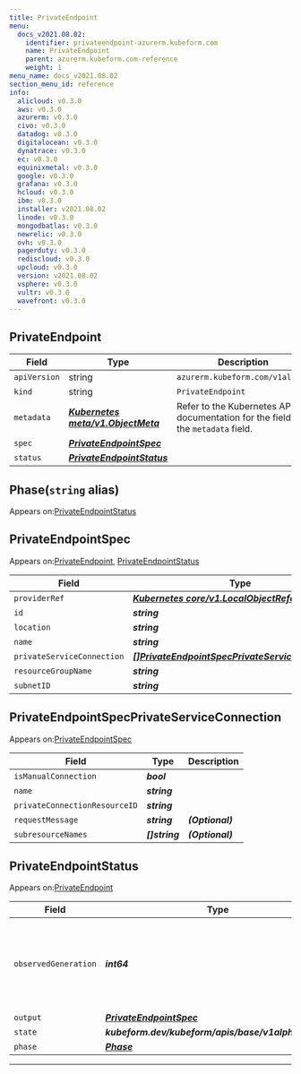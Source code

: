 ```yaml
---
title: PrivateEndpoint
menu:
  docs_v2021.08.02:
    identifier: privateendpoint-azurerm.kubeform.com
    name: PrivateEndpoint
    parent: azurerm.kubeform.com-reference
    weight: 1
menu_name: docs_v2021.08.02
section_menu_id: reference
info:
  alicloud: v0.3.0
  aws: v0.3.0
  azurerm: v0.3.0
  civo: v0.3.0
  datadog: v0.3.0
  digitalocean: v0.3.0
  dynatrace: v0.3.0
  ec: v0.3.0
  equinixmetal: v0.3.0
  google: v0.3.0
  grafana: v0.3.0
  hcloud: v0.3.0
  ibm: v0.3.0
  installer: v2021.08.02
  linode: v0.3.0
  mongodbatlas: v0.3.0
  newrelic: v0.3.0
  ovh: v0.3.0
  pagerduty: v0.3.0
  rediscloud: v0.3.0
  upcloud: v0.3.0
  version: v2021.08.02
  vsphere: v0.3.0
  vultr: v0.3.0
  wavefront: v0.3.0
---
```


## PrivateEndpoint
| Field | Type | Description |
| ------ | ----- | ----------- |
| `apiVersion` | string | `azurerm.kubeform.com/v1alpha1` |
|    `kind` | string | `PrivateEndpoint` |
| `metadata` | ***[Kubernetes meta/v1.ObjectMeta](https://v1-18.docs.kubernetes.io/docs/reference/generated/kubernetes-api/v1.18/#objectmeta-v1-meta)***|Refer to the Kubernetes API documentation for the fields of the `metadata` field.|
| `spec` | ***[PrivateEndpointSpec](#privateendpointspec)***||
| `status` | ***[PrivateEndpointStatus](#privateendpointstatus)***||
## Phase(`string` alias)

Appears on:[PrivateEndpointStatus](#privateendpointstatus)

## PrivateEndpointSpec

Appears on:[PrivateEndpoint](#privateendpoint), [PrivateEndpointStatus](#privateendpointstatus)

| Field | Type | Description |
| ------ | ----- | ----------- |
| `providerRef` | ***[Kubernetes core/v1.LocalObjectReference](https://v1-18.docs.kubernetes.io/docs/reference/generated/kubernetes-api/v1.18/#localobjectreference-v1-core)***||
| `id` | ***string***||
| `location` | ***string***||
| `name` | ***string***||
| `privateServiceConnection` | ***[[]PrivateEndpointSpecPrivateServiceConnection](#privateendpointspecprivateserviceconnection)***||
| `resourceGroupName` | ***string***||
| `subnetID` | ***string***||
## PrivateEndpointSpecPrivateServiceConnection

Appears on:[PrivateEndpointSpec](#privateendpointspec)

| Field | Type | Description |
| ------ | ----- | ----------- |
| `isManualConnection` | ***bool***||
| `name` | ***string***||
| `privateConnectionResourceID` | ***string***||
| `requestMessage` | ***string***| ***(Optional)*** |
| `subresourceNames` | ***[]string***| ***(Optional)*** |
## PrivateEndpointStatus

Appears on:[PrivateEndpoint](#privateendpoint)

| Field | Type | Description |
| ------ | ----- | ----------- |
| `observedGeneration` | ***int64***| ***(Optional)*** Resource generation, which is updated on mutation by the API Server.|
| `output` | ***[PrivateEndpointSpec](#privateendpointspec)***| ***(Optional)*** |
| `state` | ***kubeform.dev/kubeform/apis/base/v1alpha1.State***| ***(Optional)*** |
| `phase` | ***[Phase](#phase)***| ***(Optional)*** |
---
